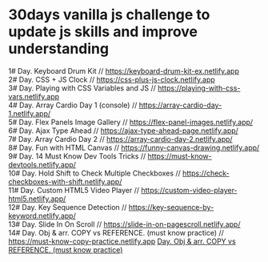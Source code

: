 # 30days vanilla js challenge to update js skills and improve understanding

1# Day. Keyboard Drum Kit // https://keyboard-drum-kit-ex.netlify.app
<br>
2# Day. CSS + JS Clock // https://css-plus-js-clock.netlify.app
<br>
3# Day. Playing with CSS Variables and JS // https://playing-with-css-vars.netlify.app
<br>
4# Day. Array Cardio Day 1 (console) // https://array-cardio-day-1.netlify.app/
<br>
5# Day. Flex Panels Image Gallery // https://flex-panel-images.netlify.app/
<br>
6# Day. Ajax Type Ahead // https://ajax-type-ahead-page.netlify.app/
<br>
7# Day. Array Cardio Day 2 // https://array-cardio-day-2.netlify.app/
<br>
8# Day. Fun with HTML Canvas // https://funny-canvas-drawing.netlify.app/
<br>
9# Day. 14 Must Know Dev Tools Tricks // https://must-know-devtools.netlify.app/
<br>
10# Day. Hold Shift to Check Multiple Checkboxes // https://check-checkboxes-with-shift.netlify.app/
<br>
11# Day. Custom HTML5 Video Player // https://custom-video-player-html5.netlify.app/
<br>
12# Day. Key Sequence Detection // https://key-sequence-by-keyword.netlify.app/
<br>
13# Day. Slide In On Scroll // https://slide-in-on-pagescroll.netlify.app/
<br>
14# Day. Obj & arr. COPY vs REFERENCE. (must know practice) // https://must-know-copy-practice.netlify.app
<a href="https://must-know-copy-practice.netlify.app" target="_blank">Day. Obj & arr. COPY vs REFERENCE. (must know practice)</a>
